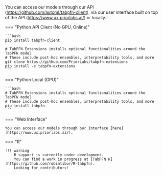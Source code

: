 You can access our models through our API (https://github.com/automl/tabpfn-client), via our user interface built on top of the API (https://www.ux.priorlabs.ai/) or locally.

=== "Python API Client (No GPU, Online)"

    ```bash
    pip install tabpfn-client

    # TabPFN Extensions installs optional functionalities around the TabPFN model
    # These include post-hoc ensembles, interpretability tools, and more
    git clone https://github.com/PriorLabs/tabpfn-extensions
    pip install -e tabpfn-extensions
    ```

=== "Python Local (GPU)"

    ```bash
    # TabPFN Extensions installs optional functionalities around the TabPFN model
    # These include post-hoc ensembles, interpretability tools, and more
    pip install tabpfn
    ```

=== "Web Interface"

    You can access our models through our Interface [here](https://www.ux.priorlabs.ai/).

=== "R"

    !!! warning
        R support is currently under development.
        You can find a work in progress at [TabPFN R](https://github.com/robintibor/R-tabpfn).
        Looking for contributors!
